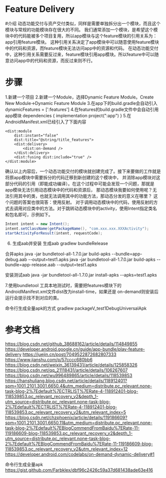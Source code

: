 # Feature Delivery

#介绍
动态功能交付与资产交付类似，同样是需要单独拆分出一个模块，而且这个模块与常规的功能模块存在很大的不同。
我们通常添加一个模块，是希望这个模块中的代码能被多个项目复用，所以app模块与这个feature模块的引用关系为：app引用feature模块。
这种引用关系决定了app模块中可以随意使用feature模块中的代码和资源，而feature模块无法访问app中的资源和代码。
在动态功能交付中，这种引用关系需要反过来，feature模块引用app模块。所以feature中可以随意访问app中的代码和资源，而反过来则不行。

# 步骤
1.新建一个项目
2.新建一个Module，选择Dynamic Feature Module。Create New Module->Dynamic Feature Module
3.在app下的build.gradle会自动引入
    dynamicFeatures = [':features']
4.在features的build.gradle文件中会自动引用app模块
dependencies {
    implementation project(":app")
}
5.在AndroidManifest.xml已经引入了下面内容
<manifest xmlns:android="http://schemas.android.com/apk/res/android"
    xmlns:dist="http://schemas.android.com/apk/distribution"
    package="com.example.features">

    <dist:module
        dist:instant="false"
        dist:title="@string/title_features">
        <dist:delivery>
            <dist:on-demand />
        </dist:delivery>
        <dist:fusing dist:include="true" />
    </dist:module>
</manifest>
  
确认以上内容后，一个动态功能交付的模块就创建完成了。接下来要做的工作就是将原app模块中需要拆分的代码迁移到新创建的这个模块中，
并消除app模块对这部分代码的引用（即能成功编译）。在这个过程中可能会发现一个问题，那就是app模块无法引用动态模块中的代码和资源后，
那动态模块我要如何使用呢？无法引用其中的类，也就无法调用其中的功能方法，那动态分发的意义在哪里？
这个问题的答案也很简答：使用反射。
对于调用动态模块中的代码，使用反射的方式去调用对应类中的方法。对于跳转动态模块中的activity，使用Intent指定类名和包名即可，示例如下。
```Java
Intent intent = new Intent();
intent.setClassName(getPackageName(), "com.xxx.xxx.XXXActivity");
startActivityForResult(intent, requestCode);
```

6. 生成aab并安装
生成aab
gradlew bundleRelease

合并apks
java -jar bundletool-all-1.7.0.jar build-apks --bundle=app-debug.aab --output=test1.apks
java -jar bundletool-all-1.7.0.jar build-apks --bundle=app-release.aab --output=test1.apks

安装测试aab
java -jar bundletool-all-1.7.0.jar  install-apks --apks=test1.apks

7.使用bundletool 工具本地测试时，需要把features模块下的AndroidManifest.xml文件dist改为install-time，如果还是
on-demand则安装后运行会提示找不到对应的类。

命令行生成全量apk的方式
gradlew packageV_test1DebugUniversalApk



# 参考文档
https://blog.csdn.net/github_38688162/article/details/114849855
https://developer.android.google.cn/guide/app-bundle/play-feature-delivery
https://juejin.cn/post/7049522872682807333
https://www.jianshu.com/p/57cccc680bb6
https://blog.csdn.net/weixin_36139431/article/details/125858326
https://blog.csdn.net/qq_21118431/article/details/106267607
https://blog.csdn.net/wu996489865/article/details/118539853
https://hanshuliang.blog.csdn.net/article/details/118912401?spm=1001.2101.3001.6650.4&utm_medium=distribute.pc_relevant.none-task-blog-2%7Edefault%7ECTRLIST%7ERate-4-118912401-blog-118539853.pc_relevant_recovery_v2&depth_1-utm_source=distribute.pc_relevant.none-task-blog-2%7Edefault%7ECTRLIST%7ERate-4-118912401-blog-118539853.pc_relevant_recovery_v2&utm_relevant_index=5
https://blog.csdn.net/chzphoenix/article/details/119186609?spm=1001.2101.3001.6650.11&utm_medium=distribute.pc_relevant.none-task-blog-2%7Edefault%7EBlogCommendFromBaidu%7ERate-11-119186609-blog-118539853.pc_relevant_recovery_v2&depth_1-utm_source=distribute.pc_relevant.none-task-blog-2%7Edefault%7EBlogCommendFromBaidu%7ERate-11-119186609-blog-118539853.pc_relevant_recovery_v2&utm_relevant_index=12
https://developer.android.com/codelabs/on-demand-dynamic-delivery#1

命令行生成全量apk
https://gist.github.com/Farbklex/dbf96c2426c59a37d681438ade63e416






